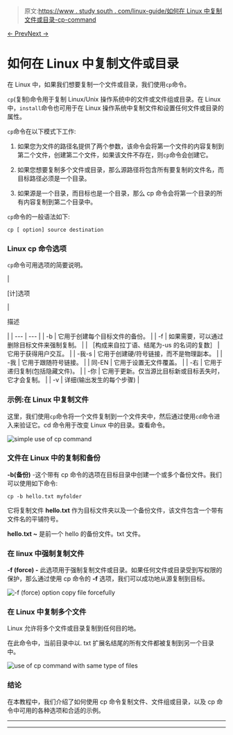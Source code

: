 > 原文:[https://www . study south . com/linux-guide/如何在 Linux 中复制文件或目录-cp-command](https://www.studytonight.com/linux-guide/how-to-copy-a-file-or-directory-in-linux-cp-command)

[← Prev](/linux-guide/how-to-install-kodi-on-ubuntu "Install Kodi on Ubuntu")[Next →](/linux-guide/how-to-check-disk-space-in-linux-using-df-command "How to Check Disk Space Using Df Command")

# 如何在 Linux 中复制文件或目录

在 Linux 中，如果我们想要复制一个文件或目录，我们使用`cp`命令。

`cp`(复制)命令用于复制 Linux/Unix 操作系统中的文件或文件组或目录。在 Linux 中，`install`命令也可用于在 Linux 操作系统中复制文件和设置任何文件或目录的属性。

`cp`命令在以下模式下工作:

1.  如果您为文件的路径名提供了两个参数，该命令会将第一个文件的内容复制到第二个文件，创建第二个文件，如果该文件不存在，则`cp`命令会创建它。

2.  如果您想要复制多个文件或目录，那么源路径将包含所有要复制的文件名，而目标路径必须是一个目录。

3.  如果源是一个目录，而目标也是一个目录，那么 cp 命令会将第一个目录的所有内容复制到第二个目录中。

`cp`命令的一般语法如下:

```
cp [ option] source destination
```

### Linux cp 命令选项

`cp`命令可用选项的简要说明。

| 

[计]选项

 | 

描述

 |
| --- | --- |
| -b | 它用于创建每个目标文件的备份。 |
| -f | 如果需要，可以通过删除目标文件来强制复制。 |
| ［构成来自拉丁语、结尾为-us 的名词的复数］ | 它用于获得用户交互。 |
| -我-s | 它用于创建硬/符号链接，而不是物理副本。 |
| -我 | 它用于跟随符号链接。 |
| 同-EN | 它用于设置无文件覆盖。 |
| -右 | 它用于递归复制(包括隐藏文件)。 |
| -你 | 它用于更新。仅当源比目标新或目标丢失时，它才会复制。 |
| -v | 详细(输出发生的每个步骤) |

### 示例:在 Linux 中复制文件

这里，我们使用`cp`命令将一个文件复制到一个文件夹中，然后通过使用`cd`命令进入来验证它。cd 命令用于改变 Linux 中的目录。查看命令。

![simple use of cp command](../Images/b928378faac86a4051629cc299e778ed.png)

### 文件在 Linux 中的复制和备份

**-b(备份)** -这个带有 cp 命令的选项在目标目录中创建一个或多个备份文件。我们可以使用如下命令:

```
cp -b hello.txt myfolder 
```

它将复制文件 **hello.txt** 作为目标文件夹以及一个备份文件，该文件包含一个带有文件名的平铺符号。

**hello.txt ~** 是前一个 hello 的备份文件。txt 文件。

### 在 linux 中强制复制文件

**-f (force) -** 此选项用于强制复制文件或目录。如果任何文件或目录受到写权限的保护，那么通过使用 cp 命令的 **-f** 选项，我们可以成功地从源复制到目标。

![-f (force) option copy file forcefully](../Images/ce679c406534025fa06b9e711947d350.png)

### 在 Linux 中复制多个文件

Linux 允许将多个文件或目录复制到任何目的地。

在此命令中，当前目录中以. txt 扩展名结尾的所有文件都被复制到另一个目录中。

![use of cp command with same type of files](../Images/ff3b601befb1344587d2a4c7f7244a17.png)

### 结论

在本教程中，我们介绍了如何使用 cp 命令复制文件、文件组或目录，以及 cp 命令中可用的各种选项和合适的示例。

* * *

* * *